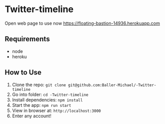 # Twitter-timeline
Open web page to use now https://floating-bastion-14936.herokuapp.com
## Requirements
- node
- heroku

## How to Use

1. Clone the repo: `git clone git@github.com:Baller-Michael/-Twitter-timeline`
2. Go into folder: `cd -Twitter-timeline`
3. Install dependencies: `npm install`
4. Start the app: `npm run start`
5. View in browser at: `http://localhost:3000`
6. Enter any account!
